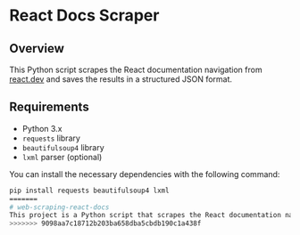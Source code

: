 # React Docs Scraper

## Overview
This Python script scrapes the React documentation navigation from [react.dev](https://react.dev/learn) and saves the results in a structured JSON format.

## Requirements
- Python 3.x
- `requests` library
- `beautifulsoup4` library
- `lxml` parser (optional)

You can install the necessary dependencies with the following command:

```bash
pip install requests beautifulsoup4 lxml
=======
# web-scraping-react-docs
This project is a Python script that scrapes the React documentation navigation from [react.dev](https://react.dev/learn) and saves the results in a JSON file. It uses `requests` to fetch the page content and `BeautifulSoup` to parse the HTML, extracting links and their nested sections. The output is written to `docs.json`.
>>>>>>> 9098aa7c18712b203ba658dba5cbdb190c1a438f
